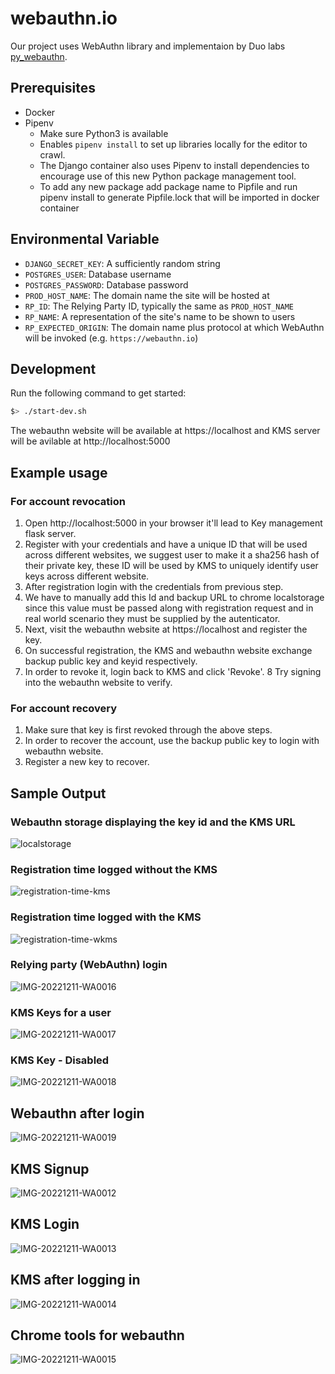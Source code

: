 # webauthn.io
Our project uses WebAuthn library and implementaion by Duo labs
[py_webauthn](https://github.com/duo-labs/py_webauthn).

## Prerequisites

- Docker
- Pipenv
  - Make sure Python3 is available
  - Enables `pipenv install` to set up libraries locally for the editor to crawl. 
  - The Django container also uses Pipenv to install dependencies to encourage use of this new Python package management tool.
  - To add any new package add package name to Pipfile and run pipenv install to generate Pipfile.lock that will be imported in docker container
## Environmental Variable

- `DJANGO_SECRET_KEY`: A sufficiently random string
- `POSTGRES_USER`: Database username
- `POSTGRES_PASSWORD`: Database password
- `PROD_HOST_NAME`: The domain name the site will be hosted at
- `RP_ID`: The Relying Party ID, typically the same as `PROD_HOST_NAME`
- `RP_NAME`: A representation of the site's name to be shown to users
- `RP_EXPECTED_ORIGIN`: The domain name plus protocol at which WebAuthn will be invoked (e.g. `https://webauthn.io`)

## Development

Run the following command to get started:

```sh
$> ./start-dev.sh
```

The webauthn website will be available at https://localhost
and KMS server will be avilable at http://localhost:5000

## Example usage
### For account revocation
1. Open http://localhost:5000 in your browser it'll lead to Key management flask server.
2. Register with your credentials and have a unique ID that will be used across different websites, we suggest user to make it a sha256 hash of their private key, these ID will be used by KMS to uniquely identify user keys across different website.
3. After registration login with the credentials from previous step.
4. We have to manually add this Id and backup URL to chrome localstorage since this value must be passed along with registration request and in real world scenario they must be supplied by the autenticator.
5. Next, visit the webauthn website at https://localhost and register the key.
6. On successful registration, the KMS and webauthn website exchange backup public key and keyid respectively.
7. In order to revoke it, login back to KMS and click 'Revoke'.
8 Try signing into the webauthn website to verify.

### For account recovery
1. Make sure that key is first revoked through the above steps.
2. In order to recover the account, use the backup public key to login with webauthn website. 
3. Register a new key to recover.

## Sample Output
### Webauthn storage displaying the key id and the KMS URL
![localstorage](https://user-images.githubusercontent.com/49821723/206775949-2a6fa737-6c96-49ac-b708-1ca5564e0fae.png)

### Registration time logged without the KMS
![registration-time-kms](https://user-images.githubusercontent.com/49821723/206776062-bba4425c-2d64-448e-8533-9ca766982580.png)

### Registration time logged with the KMS
![registration-time-wkms](https://user-images.githubusercontent.com/49821723/206776166-bc4ddce1-66f6-4eca-b231-68df70051510.png)

### Relying party (WebAuthn) login
![IMG-20221211-WA0016](https://user-images.githubusercontent.com/49821723/207765547-c975b8db-1fb2-4ddf-8ec1-d6ce1094e693.jpg)

### KMS Keys for a user
![IMG-20221211-WA0017](https://user-images.githubusercontent.com/49821723/207765548-22f6928d-a1d9-4a2f-9d96-7b1b322ebcf4.jpg)

### KMS Key - Disabled
![IMG-20221211-WA0018](https://user-images.githubusercontent.com/49821723/207765549-09d500ff-4322-4b65-8a05-28f278772321.jpg)

## Webauthn after login
![IMG-20221211-WA0019](https://user-images.githubusercontent.com/49821723/207765550-36cffe1c-2d8e-4f62-9a69-0f893dea20f3.jpg)

## KMS Signup
![IMG-20221211-WA0012](https://user-images.githubusercontent.com/49821723/207765551-9b1b1f7d-5738-452e-9e0f-ef39ad21c0b7.jpg)

## KMS Login
![IMG-20221211-WA0013](https://user-images.githubusercontent.com/49821723/207765553-112e069e-8b84-4878-a371-6f4f8e77981b.jpg)

## KMS after logging in
![IMG-20221211-WA0014](https://user-images.githubusercontent.com/49821723/207765555-a4527b0f-e1a4-4cb8-b64f-ed1cb45497b6.jpg)

## Chrome tools for webauthn
![IMG-20221211-WA0015](https://user-images.githubusercontent.com/49821723/207765556-191df07e-39dd-43d3-ade5-3a86acb3b3c0.jpg)




